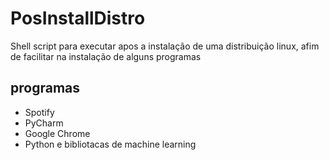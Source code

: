 # PosInstallDistro
Shell script para executar apos a instalação de uma distribuição linux, afim de facilitar na instalação de alguns programas<br>
<h2>programas</h2>
<ul>
  <li>Spotify</li>
  <li>PyCharm</li>
  <li>Google Chrome</li>
  <li>Python e bibliotacas de machine learning</li>
</ul>
